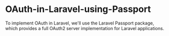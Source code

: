 # OAuth-in-Laravel-using-Passport
To implement OAuth in Laravel, we'll use the Laravel Passport package, which provides a full OAuth2 server implementation for Laravel applications.
